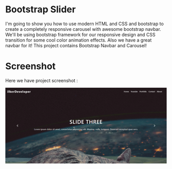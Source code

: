 # Bootstrap Slider
I'm going to show you how to use modern HTML and CSS and bootstrap to create a completely responsive carousel with awesome bootstrap navbar. We'll be using bootstrap framework for our responsive design and CSS  transition for some cool color animation effects. Also we have a great navbar for it! This project contains Bootstrap Navbar and Carousel!

# Screenshot
Here we have project screenshot :

![screenshot](screenshot.png)

